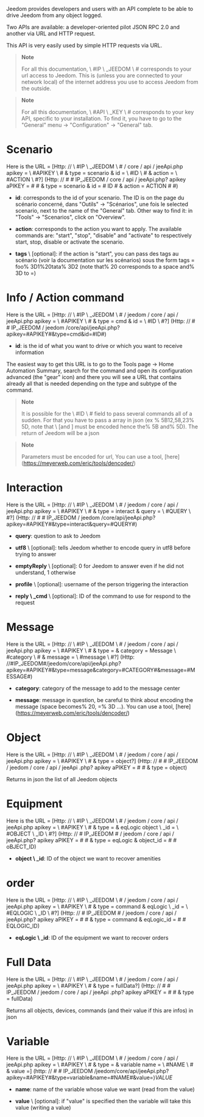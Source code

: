 Jeedom provides developers and users with an API
complete to be able to drive Jeedom from any object
logged.

Two APIs are available: a developer-oriented pilot
JSON RPC 2.0 and another via URL and HTTP request.

This API is very easily used by simple HTTP requests via
URL.

> **Note**
>
> For all this documentation, \ #IP \ _JEEDOM \ # corresponds to your url
> access to Jeedom. This is (unless you are connected to your network
> local) of the internet address you use to access Jeedom
> from the outside.

> **Note**
>
> For all this documentation, \ #API \ _KEY \ # corresponds to your key
> API, specific to your installation. To find it, you have to go to
> the "General" menu → "Configuration" → "General" tab.

Scenario
========

Here is the URL =
[Http: // \ #IP \ _JEEDOM \ # / core / api / jeeApi.php apikey = \ #APIKEY \ # & type = scenario & id = \ #ID \ # & action = \ #ACTION \ #?] (Http: // # # IP_JEEDOM / core / api / jeeApi.php? apikey aPIKEY = # # & type = scenario & id = # ID # & action = ACTION # #)

-   **id**: corresponds to the id of your scenario. The ID is on the
    page du scénario concerné, dans "Outils" → "Scénarios", une fois le
    selected scenario, next to the name of the "General" tab. Other
    way to find it: in "Tools" → "Scenarios", click on
    "Overview".

-   **action**: corresponds to the action you want to apply. The
    available commands are: "start", "stop", "disable" and
    "activate" to respectively start, stop, disable or
    activate the scenario.

-   **tags** \ [optional]: if the action is "start", you can pass
    des tags au scénario (voir la documentation sur les scénarios) sous
    the form tags = foo% 3D1%20tata% 3D2 (note that% 20 corresponds to a
    space and% 3D to =)

Info / Action command
====================

Here is the URL =
[Http: // \ #IP \ _JEEDOM \ # / jeedom / core / api / jeeApi.php apikey = \ #APIKEY \ # & type = cmd & id = \ #ID \ #?] (Http: // # # IP_JEEDOM / jeedom /core/api/jeeApi.php?apikey=#APIKEY#&type=cmd&id=#ID#)

-   **id**: is the id of what you want to drive or which
    you want to receive information

The easiest way to get this URL is to go to the Tools page →
Home Automation Summary, search for the command and open its configuration
advanced (the "gear" icon) and there you will see a URL that contains
already all that is needed depending on the type and subtype of the
command.

> **Note**
>
> It is possible for the \ #ID \ # field to pass several commands
> all of a sudden. For that you have to pass a array in json (ex
>% 5B12,58,23% 5D, note that \ [and \] must be encoded hence the% 5B
> and% 5D). The return of Jeedom will be a json

> **Note**
>
> Parameters must be encoded for url, You can use
> a tool, [here] (https://meyerweb.com/eric/tools/dencoder/)

Interaction
===========

Here is the URL =
[Http: // \ #IP \ _JEEDOM \ # / jeedom / core / api / jeeApi.php apikey = \ #APIKEY \ # & type = interact & query = \ #QUERY \ #?] (Http: // # # IP_JEEDOM / jeedom /core/api/jeeApi.php?apikey=#APIKEY#&type=interact&query=#QUERY#)

-   **query**: question to ask to Jeedom

-   **utf8** \ [optional]: tells Jeedom whether to encode query
    in utf8 before trying to answer

-   **emptyReply** \ [optional]: 0 for Jeedom to answer even if he
    did not understand, 1 otherwise

-   **profile** \ [optional]: username of the person
    triggering the interaction

-   **reply \ _cmd** \ [optional]: ID of the command to use for
    respond to the request

Message
=======

Here is the URL =
[Http: // \ #IP \ _JEEDOM \ # / jeedom / core / api / jeeApi.php apikey = \ #APIKEY \ # & type = & category = Message \ #category \ # & message = \ #message \ #?] (Http: //#IP_JEEDOM#/jeedom/core/api/jeeApi.php?apikey=#APIKEY#&type=message&category=#CATEGORY#&message=#MESSAGE#)

-   **category**: category of the message to add to the message center

-   **message**: message in question, be careful to think about encoding
    the message (space becomes% 20, =% 3D ...). You can use a
    tool, [here] (https://meyerweb.com/eric/tools/dencoder/)

Object
=====

Here is the URL =
[Http: // \ #IP \ _JEEDOM \ # / jeedom / core / api / jeeApi.php apikey = \ #APIKEY \ # & type = object?] (Http: // # # IP_JEEDOM / jeedom / core / api / jeeApi .php? apikey aPIKEY = # # & type = object)

Returns in json the list of all Jeedom objects

Equipment
==========

Here is the URL =
[Http: // \ #IP \ _JEEDOM \ # / jeedom / core / api / jeeApi.php apikey = \ #APIKEY \ # & type = & eqLogic object \ _id = \ #OBJECT \ _ID \ #?] (Http: // # IP_JEEDOM # / jeedom / core / api / jeeApi.php? apikey aPIKEY = # # & type = eqLogic & object_id = # # oBJECT_ID)

-   **object \ _id**: ID of the object we want to recover
    amenities

order
========

Here is the URL =
[Http: // \ #IP \ _JEEDOM \ # / jeedom / core / api / jeeApi.php apikey = \ #APIKEY \ # & type = command & eqLogic \ _id = \ #EQLOGIC \ _ID \ #?] (Http: // # IP_JEEDOM # / jeedom / core / api / jeeApi.php? apikey aPIKEY = # # & type = command & eqLogic_id = # # EQLOGIC_ID)

-   **eqLogic \ _id**: ID of the equipment we want to recover
    orders

Full Data
=========

Here is the URL =
[Http: // \ #IP \ _JEEDOM \ # / jeedom / core / api / jeeApi.php apikey = \ #APIKEY \ # & type = fullData?] (Http: // # # IP_JEEDOM / jeedom / core / api / jeeApi .php? apikey aPIKEY = # # & type = fullData)

Returns all objects, devices, commands (and their value if this
are infos) in json

Variable
========

Here is the URL =
[Http: // \ #IP \ _JEEDOM \ # / jeedom / core / api / jeeApi.php apikey = \ #APIKEY \ # & type = & variable name = \ #NAME \ # & value =] (http: // # # IP_JEEDOM /jeedom/core/api/jeeApi.php?apikey=#APIKEY#&type=variable&name=#NAME#&value=)*VALUE*

-   **name**: name of the variable whose value we want (read from
    the value)

-   **value** \ [optional]: if "value" is specified then the variable
    will take this value (writing a value)


